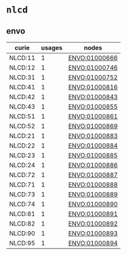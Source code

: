 # `nlcd`

## envo

| curie   |   usages | nodes                                                         |
|---------|----------|---------------------------------------------------------------|
| NLCD:11 |        1 | [ENVO:01000666](http://purl.obolibrary.org/obo/ENVO_01000666) |
| NLCD:12 |        1 | [ENVO:01000746](http://purl.obolibrary.org/obo/ENVO_01000746) |
| NLCD:31 |        1 | [ENVO:01000752](http://purl.obolibrary.org/obo/ENVO_01000752) |
| NLCD:41 |        1 | [ENVO:01000816](http://purl.obolibrary.org/obo/ENVO_01000816) |
| NLCD:42 |        1 | [ENVO:01000843](http://purl.obolibrary.org/obo/ENVO_01000843) |
| NLCD:43 |        1 | [ENVO:01000855](http://purl.obolibrary.org/obo/ENVO_01000855) |
| NLCD:51 |        1 | [ENVO:01000861](http://purl.obolibrary.org/obo/ENVO_01000861) |
| NLCD:52 |        1 | [ENVO:01000869](http://purl.obolibrary.org/obo/ENVO_01000869) |
| NLCD:21 |        1 | [ENVO:01000883](http://purl.obolibrary.org/obo/ENVO_01000883) |
| NLCD:22 |        1 | [ENVO:01000884](http://purl.obolibrary.org/obo/ENVO_01000884) |
| NLCD:23 |        1 | [ENVO:01000885](http://purl.obolibrary.org/obo/ENVO_01000885) |
| NLCD:24 |        1 | [ENVO:01000886](http://purl.obolibrary.org/obo/ENVO_01000886) |
| NLCD:72 |        1 | [ENVO:01000887](http://purl.obolibrary.org/obo/ENVO_01000887) |
| NLCD:71 |        1 | [ENVO:01000888](http://purl.obolibrary.org/obo/ENVO_01000888) |
| NLCD:73 |        1 | [ENVO:01000889](http://purl.obolibrary.org/obo/ENVO_01000889) |
| NLCD:74 |        1 | [ENVO:01000890](http://purl.obolibrary.org/obo/ENVO_01000890) |
| NLCD:81 |        1 | [ENVO:01000891](http://purl.obolibrary.org/obo/ENVO_01000891) |
| NLCD:82 |        1 | [ENVO:01000892](http://purl.obolibrary.org/obo/ENVO_01000892) |
| NLCD:90 |        1 | [ENVO:01000893](http://purl.obolibrary.org/obo/ENVO_01000893) |
| NLCD:95 |        1 | [ENVO:01000894](http://purl.obolibrary.org/obo/ENVO_01000894) |

